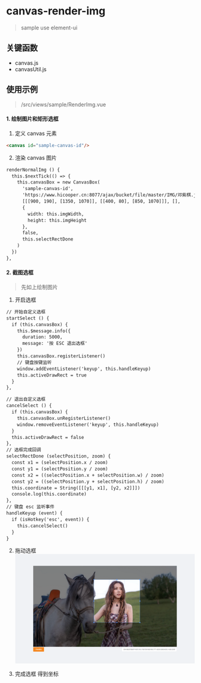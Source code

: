 # canvas-render-img
> sample use element-ui


## 关键函数
- canvas.js
- canvasUtil.js

## 使用示例
> /src/views/sample/RenderImg.vue

#### 1. 绘制图片和矩形选框
1. 定义 canvas 元素

````html
<canvas id="sample-canvas-id"/>
````

2. 渲染 canvas 图片

````html
renderNormalImg () {
  this.$nextTick(() => {
    this.canvasBox = new CanvasBox(
      'sample-canvas-id',
      'https://www.hicooper.cn:8077/ajax/bucket/file/master/IMG/邓紫棋.jpg',
      [[[900, 190], [1350, 1070]], [[400, 80], [850, 1070]]], [],
      {
        width: this.imgWidth,
        height: this.imgHeight
      },
      false,
      this.selectRectDone
    )
  })
},
````

#### 2. 截图选框
> 先如上绘制图片
1. 开启选框
````html
// 开始自定义选框
startSelect () {
  if (this.canvasBox) {
    this.$message.info({
      duration: 5000,
      message: '按 ESC 退出选框'
    })
    this.canvasBox.registerListener()
    // 键盘按键监听
    window.addEventListener('keyup', this.handleKeyup)
    this.activeDrawRect = true
  }
},
````
````html
// 退出自定义选框
cancelSelect () {
  if (this.canvasBox) {
    this.canvasBox.unRegisterListener()
    window.removeEventListener('keyup', this.handleKeyup)
  }
  this.activeDrawRect = false
},
// 选框完成回调
selectRectDone (selectPosition, zoom) {
  const x1 = (selectPosition.x / zoom)
  const y1 = (selectPosition.y / zoom)
  const x2 = ((selectPosition.x + selectPosition.w) / zoom)
  const y2 = ((selectPosition.y + selectPosition.h) / zoom)
  this.coordinate = String([[[y1, x1], [y2, x2]]])
  console.log(this.coordinate)
},
// 键盘 esc 监听事件
handleKeyup (event) {
  if (isHotkey('esc', event)) {
    this.cancelSelect()
  }
}
````

2. 拖动选框
   ![示例](docs/img.png)
   
3. 完成选框
得到坐标




